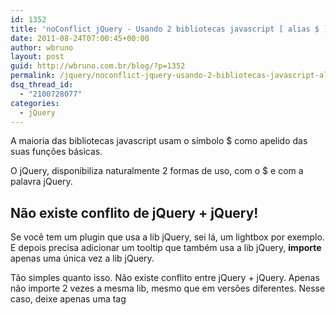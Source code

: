 ```yaml
---
id: 1352
title: 'noConflict jQuery - Usando 2 bibliotecas javascript [ alias $ ]'
date: 2011-08-24T07:00:45+00:00
author: wbruno
layout: post
guid: http://wbruno.com.br/blog/?p=1352
permalink: /jquery/noconflict-jquery-usando-2-bibliotecas-javascript-alias/
dsq_thread_id:
  - "2100728077"
categories:
  - jQuery
---
```

A maioria das bibliotecas javascript usam o símbolo $ como apelido das suas funções básicas.

O jQuery, disponibiliza naturalmente 2 formas de uso, com o $ e com a palavra jQuery.

<!--more-->

## Não existe conflito de jQuery + jQuery!

Se você tem um plugin que usa a lib jQuery, sei lá, um lightbox por exemplo. E depois precisa adicionar um tooltip que também usa a lib jQuery, **importe** apenas uma única vez a lib jQuery.

Tão simples quanto isso. Não existe conflito entre jQuery + jQuery. Apenas não importe 2 vezes a mesma lib, mesmo que em versões diferentes. Nesse caso, deixe apenas uma tag <script>, com um src para a lib, acima de todos os outros recursos(prefira usar sempre versões mais recentes), e pronto.

O método [.noConflict()](#noConflict), existe para conflitos **entre bibliotecas javascript diferentes**, como Prototype + jQuery, jQuery + MooTools..

## Como funciona o jQuery.noConflict() ? {##noConflict}

``` js
noConflict: function( deep ) {
    if ( window.$ === jQuery ) {
      window.$ = _$;
    }

    if ( deep && window.jQuery === jQuery ) {
      window.jQuery = _jQuery;
    }

    return jQuery;
  },
```

Note que a única coisa que esse método faz, é **retornar**, um objeto jQuery existente(já registrado no documento). Por isso, que a forma de usar, nos induz a _&#8216;trocar o nome&#8217;_ do apelido:

``` js
var $a = jQuery.noConflict()
```

E então, em vez de usar **$**, agora passo a usar **$a**

``` js
$a(document).ready(function(){
```

## $(&#8220;bla bla bla&#8221;) is null

Esse é o erro que aparecerá, caso vc tente primeiro usar jQuery, e depois prototype. Apenas a segunda lib vai funcionar, pois ela vai sobrescrever o uso do $.

## Resolvendo com noConflict()

Basta atribuir o novo objeto jQuery a um outro apelido, e usar ele então:

``` js
$a = jQuery.noConflict();
   $a(document).ready(function() {
    $a('#gallery a').lightBox();
  });
```

não sou muito fãn dessa forma de resolver, pois daria o trabalho de reescrever todo o script que dependesse de jQuery.. fora que não ficou &#8216;intuitivo&#8217; esse uso.

## Resolvendo apenas ao não usar o apelido $

No início deste post, eu disse que a lib disponibiliza também, a variável jQuery para ser usada.

``` js
jQuery(document).ready(function() {
  jQuery('#gallery a').lightBox();
});
```

Portanto, se sempre que eu tiver que fazer algo com jQuery, não usar o símbolo $, mas sim a variavel jQuery, não preciso me preocupar com conflito, pois apenas a outra lib, usaria o alias $.

## Resolvendo apenas passando um argumento

``` js
ready: function( fn ) {
    // Attach the listeners
    jQuery.bindReady();

    // Add the callback
    readyList.done( fn );

    return this;
  },
```

Esse é o trecho de código da lib, responsável pelo método .ready() que usamos, para aguardar o DOM carregar.

Note que o parâmetro do método é a nossa function anônima, que expliquei no post &#8216;<a href="https://wbruno.com.br/jquery/vixi-aprendi-jquery-mas-agora/" target="_blank">Aprendi jQuery, e agora?</a>&#8216;.

Oque posso fazer, é forçar um argumento $, e então me aproveitar da clousure, limitando o escopo do nosso alias:

``` js
jQuery(document).ready(function( $ ) {
  $('#gallery a').lightBox();
});
```

Bacana ne?! não precisei mecher em nada dentro do método .ready(), apenas iniciei ele com a variavel jQuery, e forcei a lib a me devolver o argumento $, como um objeto jQuery exclusivo desse escopo.

## Usando uma função anônima auto executável

Da mesma forma que a solução acima, eu poderia ter feito uma clousure, e:

``` js
(function( $ ){
     $(document).ready(function( $ ) {
      $('#gallery a').lightBox();
    });
  })(jQuery);
```

O parâmetro &#8216;para o mundo externo&#8217; a essa anônima, é **jQuery**, mas dentro dela, o argumento que recebo é um **$**. lindo não?

## [Demonstração Online](http://wbruno.com.br/scripts/noConflict.html)

É isso. Se vc conhece alguma outra forma, não entendeu, ou curtiu, comente. =)
